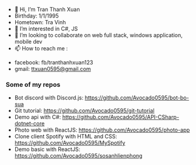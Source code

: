 - 👋 Hi, I’m Tran Thanh Xuan
- Birthday: 1/1/1995
- Hometown: Tra Vinh
- 👀 I’m interested in C#, JS 
- 💞️ I’m looking to collaborate on web full stack, windows application, mobile dev
- 📫 How to reach me :
+ facebook: fb/tranthanhxuan123
+ gmail: ttxuan0595@gmail.com
### Some of my repos
+ Bot discord with Discord.js: https://github.com/Avocado0595/bot-bo-sua
+ Git tutorial: https://github.com/Avocado0595/git-tutorial
+ Demo api with C#: https://github.com/Avocado0595/API-CSharp-dotnet-core
+ Photo web with ReactJS: https://github.com/Avocado0595/photo-app
+ Clone client Spotify with HTML and CSS: https://github.com/Avocado0595/MySpotify
+ Demo basic with ReactJS: https://github.com/Avocado0595/sosanhlienphong
<!---
Avocado0595/Avocado0595 is a ✨ special ✨ repository because its `README.md` (this file) appears on your GitHub profile.
You can click the Preview link to take a look at your changes.
--->
